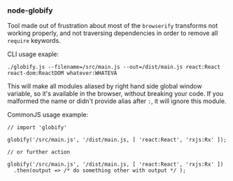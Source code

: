 ### node-globify

Tool made out of frustration about most of the `browserify` transforms not working properly, and not traversing dependencies in order to remove all `require` keywords.

CLI usage exaple: 

`./globify.js --filename=/src/main.js --out=/dist/main.js react:React react-dom:ReactDOM whatever:WHATEVA`

This will make all modules aliased by right hand side global window variable, so it's available in the browser, without breaking your code. If you malformed the name or didn't provide alias after `:`, it will ignore this module.

CommonJS usage example:

```
// import 'globify'

globify('/src/main.js', '/dist/main.js, [ 'react:React', 'rxjs:Rx' ]);

// or further action

globify('/src/main.js', '/dist/main.js, [ 'react:React', 'rxjs:Rx' ])
  .then(output => /* do something other with output */ );


```

